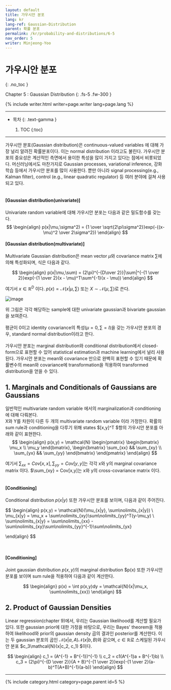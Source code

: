 ```yaml
---
layout: default
title: 가우시안 분포
lang: kr
lang-ref: Gaussian-Distribution
parent: 확률 분포
permalink: /kr/probability-and-distributions/6-5
nav_order: 5
writer: Minjeong-Yoo
---
```


# 가우시안 분포
{: .no_toc }

Chapter 5 : Gaussian Distribution
{: .fs-5 .fw-300 }


{% include writer.html writer=page.writer lang=page.lang %}

---

- 목차
    {: .text-gamma }

    1. TOC
    {:toc}

---

가우시안 분포(Gaussian distribution)은 continuous-valued variables 에 대해 가장 널리 알려진 확률분포이다. 이는 normal distribution 이라고도 불린다. 가우시안 분포의 중요성은 계산적인 측면에서 용이한 특성을 많이 가지고 있다는 점에서 비롯되었다. 
머신러닝에서도 마찬가지로 Gaussian processes, variational inference, 강화학습 등에서 가우시안 분포를 많이 사용한다. 뿐만 아니라 signal processing(e.g., Kalman filter), control (e.g.,
linear quadratic regulator) 등 여러 분야에 걸쳐 사용되고 있다. <br><br>

#### [**Gaussian distribution(univariate)**]
Univariate random variable에 대해 가우시안 분포는 다음과 같은 밀도함수를 갖는다.
$$
\begin{align}
p(x|\mu,\sigma^2) = {1 \over \sqrt{2\pi\sigma^2}}exp(-{(x-\mu)^2 \over 2\sigma^2})
\end{align}
$$

#### [**Gaussian distribution(multivariate)**]
Multivariate Gaussian distribution은 mean vector $\mu$와 covariance matrix $\sum$에 의해 특성화되며, 식은 다음과 같다. 

$$
\begin{align}
p(x|\mu,\sum) = (2\pi)^{-{D\over 2}}|\sum|^{-{1 \over 2}}exp(-{1 \over 2}(x - \mu)^T\sum^{-1}(x - \mu))
\end{align}
$$

여기서 $x \in \mathbb{R}^D$ 이다.
$p(x) = \mathcal{N}(x|\mu, \sum)$ 또는 $X \sim \mathcal{N}(\mu, \sum)$로 쓴다. 

![image](https://user-images.githubusercontent.com/59478946/183217656-be9a0e7d-f59f-49e6-aaf4-3b388b84eebe.png)

위 그림은 각각 해당하는 sample에 대한 univariate gaussian과 bivariate gaussian을 보여준다.<br> <br>
평균이 0이고 identity covariance의 특성($\mu = 0, \sum = I$)을 갖는 가우시안 분포의 경우, standard normal distribution이라고 한다. <br> <br>
가우시안 분포는 marginal distribution와 conditional distribution에서 closed-form으로 표현할 수 있어 statistical estimation과 machine learning에서 널리 사용된다. 가우시안 분포는 mean와 covariance 만으로 완벽히 표현할 수 있기 때문에 확률변수의 mean와 covariance에 transformation을 적용하여 transformed distribution을 얻을 수 있다.

## 1. Marginals and Conditionals of Gaussians are Gaussians
일반적인 multivariate random variable 에서의 marginalization과 conditioning 에 대해 다뤄본다. <br>
X와 Y를 차원이 다른 두 개의 multivariate random variable 이라 가정한다. 확률의 sum rule과 conditioning을 다루기 위해 states $[x,y]^T $항의 가우시안 분포를 아래와 같이 표현한다. 
$$
\begin{align}
p(x,y) = \mathcal{N} \begin{pmatrix} \begin{bmatrix} \mu_x \\ \mu_y
\end{bmatrix}, \begin{bmatrix} \sum_{xx} && \sum_{xy} \\
\sum_{yx} && \sum_{yy}
\end{bmatrix}
\end{pmatrix}
\end{align}
$$

여기서 $\sum_{xx} = Cov[x,x], \sum_{yy} = Cov[y,y]$는 각각 x와 y의 marginal covariance matrix 이다. $\sum_{xy} = Cov[x,y]는 x와 y의 cross-covariance matrix 이다. <br> <br>

#### [**Conditioning**]
Conditional distribution $p(x|y)$ 또한 가우시안 분포를 보이며, 다음과 같이 주어진다. 

$$
\begin{align}
p(x,y) = \mathcal{N}(\mu_{x|y}, \sum\nolimits_{x|y}) \\
\mu_{x|y} = \mu_x + \sum\nolimits_{xy}\sum\nolimits_{yy}^T(y-\mu_y) \\
\sum\nolimits_{x|y} = \sum\nolimits_{xx} - \sum\nolimits_{xy}\sum\nolimits_{yy}^{-1}\sum\nolimits_{yx}

\end{align}
$$

<br>

#### [**Conditioning**]
Joint gaussian distribution $p(x,y)$의 marginal distribution $p(x) 또한 가우시안 분포를 보이며 sum rule을 적용하여 다음과 같이 계산한다. 

$$
\begin{align}
p(x) = \int p(x,y)dy = \mathcal{N}(x|\mu_x, \sum\nolimits_{xx})
\end{align}
$$

## 2. Product of Gaussian Densities
Linear regression(chapter 9)에서, 우리는 Gaussian likelihood를 계산할 필요가 있다. 또한 gaussian prior에 대한 가정을 바탕으로, 우리는 Bayes' theorem을 적용하여 likelihood와 prior의 gaussian density 곱의 결과인 posterior를 계산한다. 이는 두 gaussian 분포의 곱인 $\mathcal{N}(x|a, A)\mathcal{N}(x|b, B)$와 같으며, $c \in \mathbb{R}$로 스케일된 가우시안 분포 $c_3\mathcal{N}(x|c_2, c_1) $이다. 

$$
\begin{align}
c_1 = (A^{-1} + B^{-1})^{-1} \\
c_2 = c1(A^{-1}a + B^{-1}b) \\
c_3 = (2\pi)^{-{D \over 2}}{A + B}^{-{1 \over 2}}exp(-{1 \over 2}(a-b)^T(A+B)^{-1}(a-b))
\end{align}
$$

---
<!-- id = [page_num] -->
{% include category.html category=page.parent id=5 %}

```